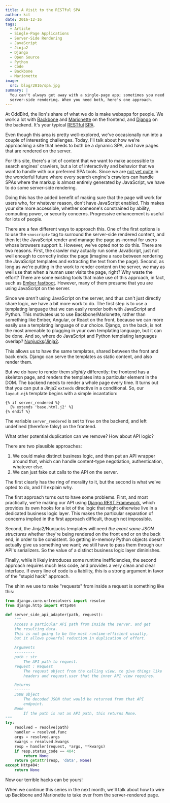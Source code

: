 ```yaml
---
title: A Visit to the RESTful SPA
author: kit
date: 2016-12-16
tags:
  - Article
  - Single-Page Applications
  - Server-Side Rendering
  - JavaScript
  - Jinja2
  - Django
  - Open Source
  - Python
  - Code
  - Backbone
  - Marionette
image:
  src: blog/2016/spa.jpg
summary: |
  You can't always get away with a single-page app; sometimes you need
  server-side rendering. When you need both, here's one approach.
---
```


At OddBird, the lion's share of what we do is make webapps for people.
We work a lot with [Backbone] and [Marionette] on the frontend, and
[Django] on the backend. It's your typical [RESTful] [SPA].

Even though this area is pretty well-explored, we've occasionally run
into a couple of interesting challenges. Today, I'll talk about how
we're approaching a site that needs to both be a dynamic SPA, and have
pages that are rendered on the server.

For this site, there's a lot of content that we want to make accessible
to search engines' crawlers, but a lot of interactivity and behavior
that we want to handle with our preferred SPA tools. Since we are [not
yet quite] in the wonderful future where every search engine's crawlers
can handle SPAs where the markup is almost entirely generated by
JavaScript, we have to do some server-side rendering.

Doing this has the added benefit of making sure that the page will work
for users who, for whatever reason, don't have JavaScript enabled. This
makes your site more accessible, whether someone's constrained by
ability, computing power, or security concerns. Progressive enhancement
is useful for lots of people.

There are a few different ways to approach this. One of the first
options is to use the `<noscript>` tag to surround the server-side
rendered content, and then let the JavaScript render and manage the page
as-normal for users whose browsers support it. However, we've opted not
to do this. There are two reasons. First, the crawler may actually run
some JavaScript, just not well enough to correctly index the page
(imagine a race between rendering the JavaScript templates and
extracting the text from the page). Second, as long as we're putting in
the work to render content on the server, we may as well use that when a
human user visits the page, right? Why waste the effort? There are some
existing tools that make use of this approach, in fact, such as [Ember
fastboot]. However, many of them presume that you are using JavaScript
on the server.

Since we *aren't* using JavaScript on the server, and thus can't just
directly share logic, we have a bit more work to do. The first step is
to use a templating language that we can easily render both with
JavaScript and Python. This motivates us to use Backbone/Marionette,
rather than something like Ember, Angular, or React on the front,
because we can more easily use a templating language of our choice.
Django, on the back, is not the most amenable to plugging in your own
templating language, but it can be done. And so, where do JavaScript and
Python templating languages overlap? [Nunjucks]/[Jinja2].

This allows us to have the same templates, shared between the front and
back ends. Django can serve the templates as static content, and also
render them.

But we do have to render them *slightly* differently: the frontend has a
skeleton page, and renders the templates into a particular element in
the DOM. The backend needs to render a whole page every time. It turns
out that you can put a Jinja2 `extends` directive in a conditional. So,
our `layout.njk` template begins with a simple incantation:

```django
{​% if server_rendered %}
  {​% extends 'base.html.j2' %}
{​% endif %}
```

The variable `server_rendered` is set to `True` on the backend, and left
undefined (therefore falsy) on the frontend.

What other potential duplication can we remove? How about API logic?

There are two plausible approaches:

1.  We could make distinct business logic, and then put an API wrapper
    around that, which can handle content-type negotiation,
    authentication, whatever else.
2.  We can just fake out calls to the API on the server.

The first clearly has the ring of morality to it, but the second is what
we've opted to do, and I'll explain why.

The first approach turns out to have some problems. First, and most
practically, we're making our API using [Django REST Framework], which
provides its own hooks for a lot of the logic that might otherwise live
in a dedicated business logic layer. This makes the particular
separation of concerns implied in the first approach difficult, though
not impossible.

Second, the Jinja2/Nunjucks templates will need *the exact same JSON
structures* whether they're being rendered on the front end or on the
back end, in order to be consistent. So getting in-memory Python objects
doesn't actually give us something we want; we still have to pass them
through our API's serializers. So the value of a distinct business logic
layer diminishes.

Finally, while it likely introduces some runtime inefficiencies, the
second approach requires much less code, and provides a very clean and
clear interface. If every line of code is a liability, this is a strong
argument in favor of the "stupid hack" approach.

The shim we use to make "requests" from inside a request is something
like this:

```python
from django.core.urlresolvers import resolve
from django.http import Http404

def server_side_api_adapter(path, request):
    """
    Access a particular API path from inside the server, and get
    the resulting data.
    This is not going to be the most runtime-efficient usually,
    but it allows powerful reduction in duplication of effort.

    Arguments
    ---------
    path : str
        The API path to request.
    request : Request
        The request object from the calling view, to give things like
        headers and request.user that the inner API view requires.

    Returns
    -------
    JSON object
        The decoded JSON that would be returned from that API
        endpoint.
    None
        If the path is not an API path, this returns None.
"""
try:
    resolved = resolve(path)
    handler = resolved.func
    args = resolved.args
    kwargs = resolved.kwargs
    resp = handler(request, *args, **kwargs)
    if resp.status_code == 404:
        return None
    return getattr(resp, 'data', None)
except Http404:
    return None
```

Now our terrible hacks can be yours!

When we continue this series in the next month, we'll talk about how to
wire up Backbone and Marionette to take over from the server-rendered
page.

[Backbone]: http://backbonejs.org/
[Marionette]: http://marionettejs.com/
[Django]: https://www.djangoproject.com/
[RESTful]: https://en.wikipedia.org/wiki/Representational_state_transfer
[SPA]: https://en.wikipedia.org/wiki/Single-page_application
[not yet quite]: https://allotment.digital/learn/technical-seo/advanced-concepts/angularjs-seo/
[Ember fastboot]: https://www.ember-fastboot.com/
[Nunjucks]: https://mozilla.github.io/nunjucks/
[Jinja2]: http://jinja.pocoo.org/docs/dev/
[Django REST Framework]: http://www.django-rest-framework.org/

